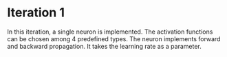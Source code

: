 # Iteration 1 

In this iteration, a single neuron is implemented. The activation functions can be chosen among 4 predefined types.
The neuron implements forward and backward propagation. It takes the learning rate as a parameter.
